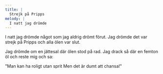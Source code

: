 ```yaml
---
title: |
  Strejk på Pripps
melody: |
  I natt jag drömde
---
```

I natt jag drömde något som
jag aldrig drömt förut.
Jag drömde det var strejk på Pripps
och alla ölen var slut.

Jag drömde om en jättesal
där ölen stod på rad.
Jag drack så där en femton öl
och reste mig och sa:


"Man kan ha roligt utan sprit
Men det är dumt att chansa!"